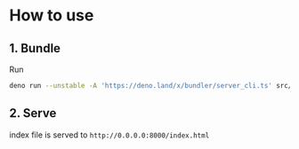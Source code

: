 # How to use

## 1. Bundle

Run

```sh
deno run --unstable -A 'https://deno.land/x/bundler/server_cli.ts' src/index.html
```

## 2. Serve

index file is served to `http://0.0.0.0:8000/index.html`
